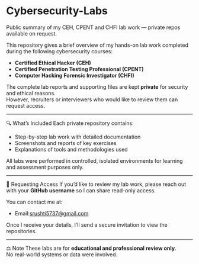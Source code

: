 # Cybersecurity-Labs
Public summary of my CEH, CPENT and CHFI lab work — private repos available on request.
  
This repository gives a brief overview of my hands-on lab work completed during the following cybersecurity courses:

- **Certified Ethical Hacker (CEH)**
- **Certified Penetration Testing Professional (CPENT)**
- **Computer Hacking Forensic Investigator (CHFI)**

The complete lab reports and supporting files are kept **private** for security and ethical reasons.  
However, recruiters or interviewers who would like to review them can request access.

---

🔍 What’s Included
Each private repository contains:
- Step-by-step lab work with detailed documentation  
- Screenshots and reports of key exercises  
- Explanations of tools and methodologies used  

All labs were performed in controlled, isolated environments for learning and assessment purposes only.

---

🔐 Requesting Access
If you’d like to review my lab work, please reach out with your **GitHub username** so I can share read-only access.

You can contact me at:
- Email:srushti5737@gmail.com

Once I receive your details, I’ll send a secure invitation to view the repositories.

---

⚖️ Note
These labs are for **educational and professional review only**.  
No real-world systems or data were involved.

